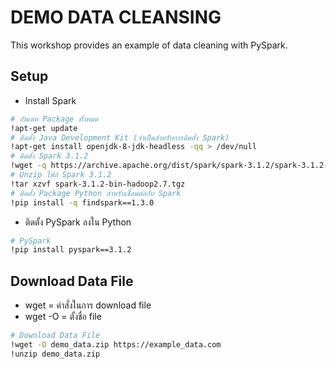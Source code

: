 # DEMO DATA CLEANSING
This workshop provides an example of data cleaning with PySpark.

## Setup
- Install Spark
```bash
# อัพเดท Package ทั้งหมด
!apt-get update
# ติดตั้ง Java Development Kit (จำเป็นสำหรับการติดตั้ง Spark)
!apt-get install openjdk-8-jdk-headless -qq > /dev/null
# ติดตั้ง Spark 3.1.2
!wget -q https://archive.apache.org/dist/spark/spark-3.1.2/spark-3.1.2-bin-hadoop2.7.tgz
# Unzip ไฟล์ Spark 3.1.2
!tar xzvf spark-3.1.2-bin-hadoop2.7.tgz
# ติดตั้ง Package Python สำหรับเชื่อมต่อกับ Spark
!pip install -q findspark==1.3.0                                                         
```
- ติดตั้ง PySpark ลงใน Python
```bash
# PySpark
!pip install pyspark==3.1.2
```

## Download Data File
- wget = คำสั่งในการ download file
- wget -O = ตั้งชื่อ file
```bash
# Download Data File
!wget -O demo_data.zip https://example_data.com
!unzip demo_data.zip
```